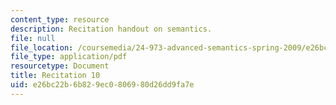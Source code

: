 ```yaml
---
content_type: resource
description: Recitation handout on semantics.
file: null
file_location: /coursemedia/24-973-advanced-semantics-spring-2009/e26bc22b6b829ec0806980d26dd9fa7e_MIT24_973s09_rec10.pdf
file_type: application/pdf
resourcetype: Document
title: Recitation 10
uid: e26bc22b-6b82-9ec0-8069-80d26dd9fa7e
---
```

